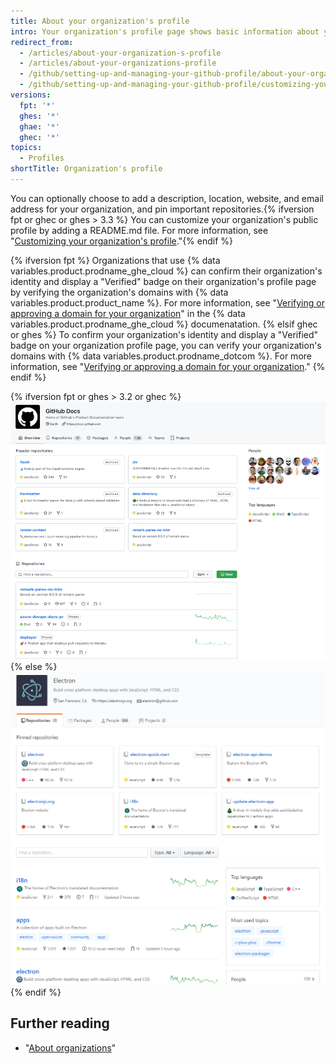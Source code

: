 ```yaml
---
title: About your organization's profile
intro: Your organization's profile page shows basic information about your organization.
redirect_from:
  - /articles/about-your-organization-s-profile
  - /articles/about-your-organizations-profile
  - /github/setting-up-and-managing-your-github-profile/about-your-organizations-profile
  - /github/setting-up-and-managing-your-github-profile/customizing-your-profile/about-your-organizations-profile
versions:
  fpt: '*'
  ghes: '*'
  ghae: '*'
  ghec: '*'
topics:
  - Profiles
shortTitle: Organization's profile
---
```


You can optionally choose to add a description, location, website, and email address for your organization, and pin important repositories.{% ifversion fpt or ghec or ghes > 3.3 %} You can customize your organization's public profile by adding a README.md file. For more information, see "[Customizing your organization's profile](/organizations/collaborating-with-groups-in-organizations/customizing-your-organizations-profile)."{% endif %}

{% ifversion fpt %}
Organizations that use {% data variables.product.prodname_ghe_cloud %} can confirm their organization's identity and display a "Verified" badge on their organization's profile page by verifying the organization's domains with {% data variables.product.product_name %}. For more information, see "[Verifying or approving a domain for your organization](/organizations/managing-organization-settings/verifying-or-approving-a-domain-for-your-organization)" in the {% data variables.product.prodname_ghe_cloud %} documenatation.
{% elsif ghec or ghes %}
To confirm your organization's identity and display a "Verified" badge on your organization profile page, you can verify your organization's domains with {% data variables.product.prodname_dotcom %}. For more information, see "[Verifying or approving a domain for your organization](/organizations/managing-organization-settings/verifying-or-approving-a-domain-for-your-organization)."
{% endif %}

{% ifversion fpt or ghes > 3.2 or ghec %}
![Sample organization profile page](/assets/images/help/organizations/org_profile_with_overview.png)
{% else %}
![Sample organization profile page](/assets/images/help/profile/org_profile.png)
{% endif %}

## Further reading

- "[About organizations](/organizations/collaborating-with-groups-in-organizations/about-organizations)"
